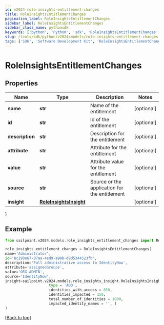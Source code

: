 ```yaml
---
id: v2024-role-insights-entitlement-changes
title: RoleInsightsEntitlementChanges
pagination_label: RoleInsightsEntitlementChanges
sidebar_label: RoleInsightsEntitlementChanges
sidebar_class_name: pythonsdk
keywords: ['python', 'Python', 'sdk', 'RoleInsightsEntitlementChanges', 'V2024RoleInsightsEntitlementChanges'] 
slug: /tools/sdk/python/v2024/models/role-insights-entitlement-changes
tags: ['SDK', 'Software Development Kit', 'RoleInsightsEntitlementChanges', 'V2024RoleInsightsEntitlementChanges']
---
```


# RoleInsightsEntitlementChanges


## Properties

Name | Type | Description | Notes
------------ | ------------- | ------------- | -------------
**name** | **str** | Name of the entitlement | [optional] 
**id** | **str** | Id of the entitlement | [optional] 
**description** | **str** | Description for the entitlement | [optional] 
**attribute** | **str** | Attribute for the entitlement | [optional] 
**value** | **str** | Attribute value for the entitlement | [optional] 
**source** | **str** | Source or the application for the entitlement | [optional] 
**insight** | [**RoleInsightsInsight**](role-insights-insight) |  | [optional] 
}

## Example

```python
from sailpoint.v2024.models.role_insights_entitlement_changes import RoleInsightsEntitlementChanges

role_insights_entitlement_changes = RoleInsightsEntitlementChanges(
name='Administrator',
id='8c190e67-87aa-4ed9-a90b-d9d5344523fb',
description='Full administrative access to IdentityNow',
attribute='assignedGroups',
value='ORG_ADMIN',
source='IdentityNow',
insight=sailpoint.v2024.models.role_insights_insight.RoleInsightsInsight(
                    type = 'ADD', 
                    identities_with_access = 850, 
                    identities_impacted = 150, 
                    total_number_of_identities = 1000, 
                    impacted_identity_names = '', )
)

```
[[Back to top]](#) 

